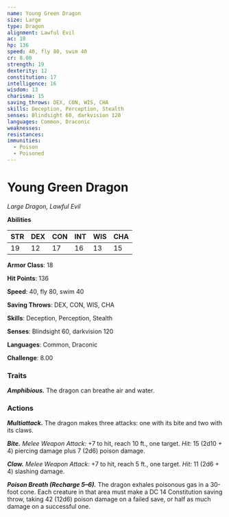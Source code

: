 ```yaml
---
name: Young Green Dragon
size: Large
type: Dragon
alignment: Lawful Evil
ac: 18
hp: 136
speed: 40, fly 80, swim 40
cr: 8.00
strength: 19
dexterity: 12
constitution: 17
intelligence: 16
wisdom: 13
charisma: 15
saving_throws: DEX, CON, WIS, CHA
skills: Deception, Perception, Stealth
senses: Blindsight 60, darkvision 120
languages: Common, Draconic
weaknesses:
resistances:
immunities:
  - Poison
  - Poisoned
---
```


# Young Green Dragon

*Large Dragon, Lawful Evil*

**Abilities**

| STR | DEX | CON | INT | WIS | CHA |
| --- | --- | --- | --- | --- | --- |
| 19 | 12 | 17 | 16 | 13 | 15 |

**Armor Class**: 18

**Hit Points**: 136

**Speed**: 40, fly 80, swim 40

**Saving Throws**: DEX, CON, WIS, CHA

**Skills**: Deception, Perception, Stealth

**Senses**: Blindsight 60, darkvision 120

**Languages**: Common, Draconic

**Challenge**: 8.00


### Traits
***Amphibious.*** The dragon can breathe air and water.

### Actions
***Multiattack.*** The dragon makes three attacks: one with its bite and two with its claws. 

***Bite.*** *Melee Weapon Attack:* +7 to hit, reach 10 ft., one target. *Hit:* 15 (2d10 + 4) piercing damage plus 7 (2d6) poison damage. 

***Claw.*** *Melee Weapon Attack:* +7 to hit, reach 5 ft., one target. *Hit:* 11 (2d6 + 4) slashing damage. 

***Poison Breath (Recharge 5–6).*** The dragon exhales poisonous gas in a 30-foot cone. Each creature in that area must make a DC 14 Constitution saving throw, taking 42 (12d6) poison damage on a failed save, or half as much damage on a successful one.
